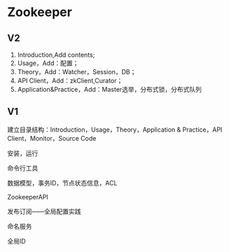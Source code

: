 # Zookeeper

## V2

1. Introduction,Add contents;
2. Usage，Add：配置；
3. Theory，Add：Watcher，Session，DB；
4. API Client，Add：zkClient,Curator；
5. Application&Practice，Add：Master选举，分布式锁，分布式队列

## V1

建立目录结构：Introduction，Usage，Theory，Application & Practice，API Client，Monitor，Source Code

安装，运行

命令行工具

数据模型，事务ID，节点状态信息，ACL

ZookeeperAPI

发布订阅——全局配置实践

命名服务

全局ID

